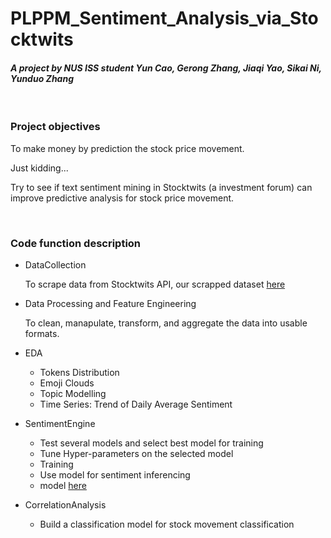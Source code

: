 # PLPPM_Sentiment_Analysis_via_Stocktwits

#### *A project by NUS ISS student Yun Cao, Gerong Zhang, Jiaqi Yao, Sikai Ni, Yunduo Zhang*

<br />

### Project objectives

To make money by prediction the stock price movement.

Just kidding...

Try to see if text sentiment mining in Stocktwits (a investment forum) can improve predictive analysis for stock price movement. 

<br />

### Code function description

- DataCollection

    To scrape data from Stocktwits API, our scrapped dataset [here](https://www.linkedin.com/in/frankcaoyun/?originalSubdomain=sg)
    
- Data Processing and Feature Engineering

    To clean, manapulate, transform, and aggregate the data into usable formats.
    
- EDA
    - Tokens Distribution
    - Emoji Clouds
    - Topic Modelling
    - Time Series: Trend of Daily Average Sentiment
    
- SentimentEngine

    - Test several models and select best model for training
    - Tune Hyper-parameters on the selected model
    - Training
    - Use model for sentiment inferencing
    - model [here](https://huggingface.co/zhayunduo/roberta-base-stocktwits-finetuned)
   
- CorrelationAnalysis

    - Build a classification model for stock movement classification
